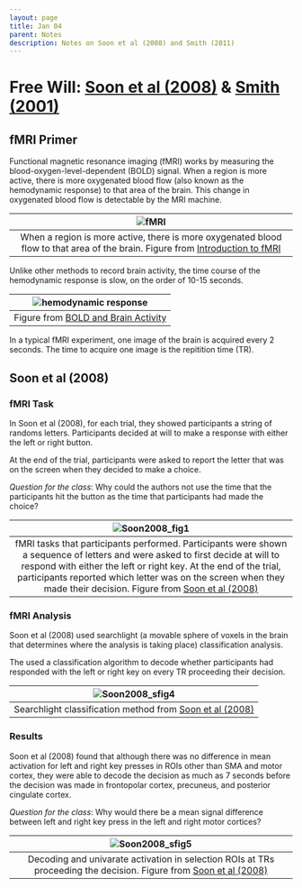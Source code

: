 ```yaml
---
layout: page
title: Jan 04
parent: Notes
description: Notes on Soon et al (2008) and Smith (2011)
---
```


# Free Will: [Soon et al (2008)](https://www.nature.com/articles/nn.2112) & [Smith (2001)](https://www.nature.com/articles/477023a)


## fMRI Primer

Functional magnetic resonance imaging (fMRI) works by measuring the blood-oxygen-level-dependent (BOLD) signal. When a region is more active, there is more oxygenated blood flow (also known as the hemodynamic response) to that area of the brain. This change in oxygenated blood flow is detectable by the MRI machine. 

| ![fMRI](../../assets/images/resting-and-activated.jpg) |
|:--:|
| When a region is more active, there is more oxygenated blood flow to that area of the brain. Figure from [Introduction to fMRI](https://www.ndcn.ox.ac.uk/divisions/fmrib/what-is-fmri/introduction-to-fmri) |

Unlike other methods to record brain activity, the time course of the hemodynamic response is slow, on the order of 10-15 seconds.  

|  ![hemodynamic response](../../assets/images/hemodynamic_response.png) |
|:--:|
| Figure from [BOLD and Brain Activity](https://mriquestions.com/does-boldbrain-activity.html) |

In a typical fMRI experiment, one image of the brain is acquired every 2 seconds. The time to acquire one image is the repitition time (TR). 

## Soon et al (2008)

### fMRI Task

In Soon et al (2008), for each trial, they showed participants a string of randoms letters. Participants decided at will to make a response with either the left or right button. 

At the end of the trial, participants were asked to report the letter that was on the screen when they decided to make a choice. 

*Question for the class*: Why could the authors not use the time that the participants hit the button as the time that participants had made the choice? 

|  ![Soon2008_fig1](../../assets/images/Soon2008_fig1.jpg) |
|:--:|
| fMRI tasks that participants performed. Participants were shown a sequence of letters and were asked to first decide at will to respond with either the left or right key. At the end of the trial, participants reported which letter was on the screen when they made their decision. Figure from [Soon et al (2008)](https://www.nature.com/articles/nn.2112) |

### fMRI Analysis

Soon et al (2008) used searchlight (a movable sphere of voxels in the brain that determines where the analysis is taking place) classification analysis. 

The used a classification algorithm to decode whether participants had responded with the left or right key on every TR proceeding their decision.

|  ![Soon2008_sfig4](../../assets/images/Soon2008_sfig4.png) |
|:--:|
| Searchlight classification method from [Soon et al (2008)](https://www.nature.com/articles/nn.2112) |

### Results

Soon et al (2008) found that although there was no difference in mean activation for left and right key presses in ROIs other than SMA and motor cortex, they were able to decode the decision as much as 7 seconds before the decision was made in frontopolar cortex, precuneus, and posterior cingulate cortex. 

*Question for the class*: Why would there be a mean signal difference between left and right key press in the left and right motor cortices?

|  ![Soon2008_sfig5](../../assets/images/Soon2008_sfig5.png) |
|:--:|
| Decoding and univarate activation in selection ROIs at TRs proceeding the decision. Figure from [Soon et al (2008)](https://www.nature.com/articles/nn.2112) |
